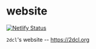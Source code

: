 # website
[![Netlify Status](https://api.netlify.com/api/v1/badges/15f61ea5-7696-4fd9-875a-c190fa7a957a/deploy-status)](https://app.netlify.com/sites/keen-sopapillas-a85497/deploys)

`2dcl`'s website -- https://2dcl.org

